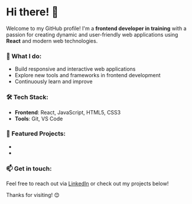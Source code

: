 # Hi there! 👋  

Welcome to my GitHub profile! I'm a **frontend developer in training** with a passion for creating dynamic and user-friendly web applications using **React** and modern web technologies.  

### 🌟 What I do:
- Build responsive and interactive web applications  
- Explore new tools and frameworks in frontend development  
- Continuously learn and improve  

### 🛠️ Tech Stack:
- **Frontend**: React, JavaScript, HTML5, CSS3
- **Tools**: Git, VS Code  

### 📌 Featured Projects:
-
-

### 📫 Get in touch:
Feel free to reach out via [LinkedIn](www.linkedin.com/in/roland-mehes-1aa71a2b5) or check out my projects below!  

Thanks for visiting! 😊 
